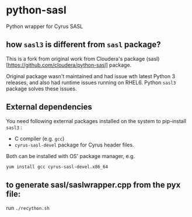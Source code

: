 # python-sasl

Python wrapper for Cyrus SASL

## how `sasl3` is different from `sasl` package? 

This is a fork from original work from Cloudera's package (sasl)[https://github.com/cloudera/python-sasl] package. 

Original package wasn't maintained and had issue wth latest Python 3 releases, and also had runtime issues running 
on RHEL6. Python `sasl3` package solves these issues.

## External dependencies

You need following external packages installed on the system to pip-install `sasl3` :
- C compiler (e.g. `gcc`)
- `cyrus-sasl-devel` package for Cyrus header files.

Both can be installed with OS' package manager, e.g. 
```bash
yum install gcc cyrus-sasl-devel.x86_64

```

## to generate sasl/saslwrapper.cpp from the pyx file:

run `./recython.sh`
